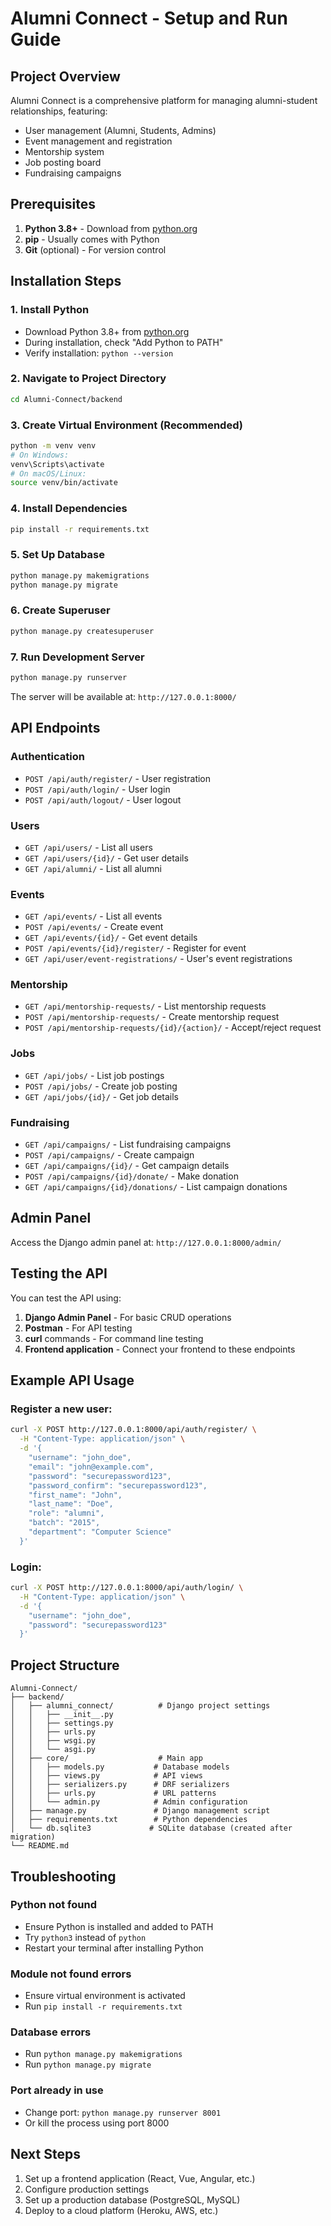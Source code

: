 # Alumni Connect - Setup and Run Guide

## Project Overview
Alumni Connect is a comprehensive platform for managing alumni-student relationships, featuring:
- User management (Alumni, Students, Admins)
- Event management and registration
- Mentorship system
- Job posting board
- Fundraising campaigns

## Prerequisites
1. **Python 3.8+** - Download from [python.org](https://www.python.org/downloads/)
2. **pip** - Usually comes with Python
3. **Git** (optional) - For version control

## Installation Steps

### 1. Install Python
- Download Python 3.8+ from [python.org](https://www.python.org/downloads/)
- During installation, check "Add Python to PATH"
- Verify installation: `python --version`

### 2. Navigate to Project Directory
```bash
cd Alumni-Connect/backend
```

### 3. Create Virtual Environment (Recommended)
```bash
python -m venv venv
# On Windows:
venv\Scripts\activate
# On macOS/Linux:
source venv/bin/activate
```

### 4. Install Dependencies
```bash
pip install -r requirements.txt
```

### 5. Set Up Database
```bash
python manage.py makemigrations
python manage.py migrate
```

### 6. Create Superuser
```bash
python manage.py createsuperuser
```

### 7. Run Development Server
```bash
python manage.py runserver
```

The server will be available at: `http://127.0.0.1:8000/`

## API Endpoints

### Authentication
- `POST /api/auth/register/` - User registration
- `POST /api/auth/login/` - User login
- `POST /api/auth/logout/` - User logout

### Users
- `GET /api/users/` - List all users
- `GET /api/users/{id}/` - Get user details
- `GET /api/alumni/` - List all alumni

### Events
- `GET /api/events/` - List all events
- `POST /api/events/` - Create event
- `GET /api/events/{id}/` - Get event details
- `POST /api/events/{id}/register/` - Register for event
- `GET /api/user/event-registrations/` - User's event registrations

### Mentorship
- `GET /api/mentorship-requests/` - List mentorship requests
- `POST /api/mentorship-requests/` - Create mentorship request
- `POST /api/mentorship-requests/{id}/{action}/` - Accept/reject request

### Jobs
- `GET /api/jobs/` - List job postings
- `POST /api/jobs/` - Create job posting
- `GET /api/jobs/{id}/` - Get job details

### Fundraising
- `GET /api/campaigns/` - List fundraising campaigns
- `POST /api/campaigns/` - Create campaign
- `GET /api/campaigns/{id}/` - Get campaign details
- `POST /api/campaigns/{id}/donate/` - Make donation
- `GET /api/campaigns/{id}/donations/` - List campaign donations

## Admin Panel
Access the Django admin panel at: `http://127.0.0.1:8000/admin/`

## Testing the API
You can test the API using:
1. **Django Admin Panel** - For basic CRUD operations
2. **Postman** - For API testing
3. **curl** commands - For command line testing
4. **Frontend application** - Connect your frontend to these endpoints

## Example API Usage

### Register a new user:
```bash
curl -X POST http://127.0.0.1:8000/api/auth/register/ \
  -H "Content-Type: application/json" \
  -d '{
    "username": "john_doe",
    "email": "john@example.com",
    "password": "securepassword123",
    "password_confirm": "securepassword123",
    "first_name": "John",
    "last_name": "Doe",
    "role": "alumni",
    "batch": "2015",
    "department": "Computer Science"
  }'
```

### Login:
```bash
curl -X POST http://127.0.0.1:8000/api/auth/login/ \
  -H "Content-Type: application/json" \
  -d '{
    "username": "john_doe",
    "password": "securepassword123"
  }'
```

## Project Structure
```
Alumni-Connect/
├── backend/
│   ├── alumni_connect/          # Django project settings
│   │   ├── __init__.py
│   │   ├── settings.py
│   │   ├── urls.py
│   │   ├── wsgi.py
│   │   └── asgi.py
│   ├── core/                    # Main app
│   │   ├── models.py           # Database models
│   │   ├── views.py            # API views
│   │   ├── serializers.py      # DRF serializers
│   │   ├── urls.py             # URL patterns
│   │   └── admin.py            # Admin configuration
│   ├── manage.py               # Django management script
│   ├── requirements.txt        # Python dependencies
│   └── db.sqlite3             # SQLite database (created after migration)
└── README.md
```

## Troubleshooting

### Python not found
- Ensure Python is installed and added to PATH
- Try `python3` instead of `python`
- Restart your terminal after installing Python

### Module not found errors
- Ensure virtual environment is activated
- Run `pip install -r requirements.txt`

### Database errors
- Run `python manage.py makemigrations`
- Run `python manage.py migrate`

### Port already in use
- Change port: `python manage.py runserver 8001`
- Or kill the process using port 8000

## Next Steps
1. Set up a frontend application (React, Vue, Angular, etc.)
2. Configure production settings
3. Set up a production database (PostgreSQL, MySQL)
4. Deploy to a cloud platform (Heroku, AWS, etc.)

